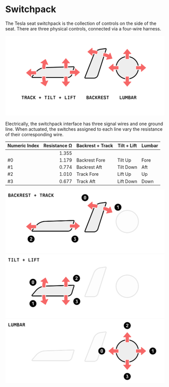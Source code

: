 # Switchpack

The Tesla seat switchpack is the collection of controls on the side of the seat. There are three physical controls, connected via a four-wire harness.

![The layout of the seat control switchpack, with a track + tilt + lift control at the front, a backrest lever behind it, and finally a four-way lumbar d-pad](./switchpack-layout.png)

Electrically, the switchpack interface has three signal wires and one ground line. When actuated, the switches assigned to each line vary the resistance of their corresponding wire.

| Numeric Index | Resistance Ω | Backrest + Track | Tilt + Lift | Lumbar |
| ------------- | -----------: | ---------------- | ----------- | ------ |
|               |        1.355 |                  |             |
| #0            |        1.179 | Backrest Fore    | Tilt Up     | Fore   |
| #1            |        0.774 | Backrest Aft     | Tilt Down   | Aft    |
| #2            |        1.010 | Track Fore       | Lift Up     | Up     |
| #3            |        0.677 | Track Aft        | Lift Down   | Down   |

![illustrated arrows of the backrest + track indices](./switchpack-backrest-track.png)
![illustrated arrows of the tilt + lift indices](./switchpack-tilt-lift.png)
![illustrated arrows of the lumbar indices](./switchpack-lumbar.png)
